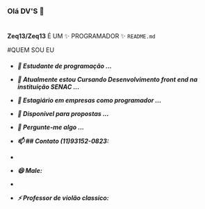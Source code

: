 ### Olá DV'S 👋 <h1>
  

**Zeq13/Zeq13** É UM ✨ PROGRAMADOR ✨ `README.md` 

#QUEM SOU EU <h5>

- 🔭 Estudante de programação  ...
- 🌱 Atualmente estou Cursando Desenvolvimento front end na instituição SENAC ...
- 👯 Estagiário em empresas como programador ...
- 🤔 Disponivel para propostas  ...
- 💬 Pergunte-me algo ...


- 📫 ## Contato (11)93152-0823: 
- 
- 😄 Male: 
- 
- ⚡ Professor de violão classico: 
